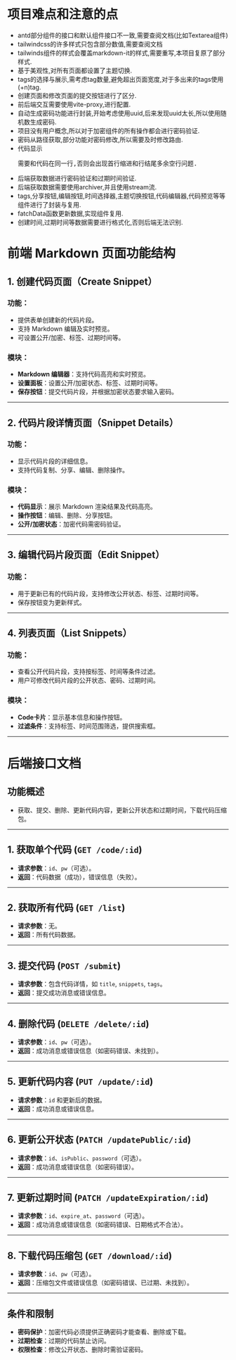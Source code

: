 # 项目难点和注意的点
- antd部分组件的接口和默认组件接口不一致,需要查阅文档(比如Textarea组件)
- tailwindcss的许多样式只包含部分数值,需要查阅文档
- tailwinds组件的样式会覆盖markdown-it的样式,需要重写,本项目复原了部分样式.
- 基于美观性,对所有页面都设置了主题切换.
- tags的选择与展示,需考虑tag数量,避免超出页面宽度,对于多出来的tags使用(+n)tag.
- 创建页面和修改页面的提交按钮进行了区分.
- 前后端交互需要使用vite-proxy,进行配置.
- 自动生成密码功能进行封装,开始考虑使用uuid,后来发现uuid太长,所以使用随机数生成密码.
- 项目没有用户概念,所以对于加密组件的所有操作都会进行密码验证.
- 密码从路径获取,部分功能对密码修改,所以需要及时修改路由.
- 代码显示<pre>需要和代码在同一行,否则会出现首行缩进和行结尾多余空行问题.
- 后端获取数据进行密码验证和过期时间验证.
- 后端获取数据需要使用archiver,并且使用stream流.
- tags,分享按钮,编辑按钮,时间选择器,主题切换按钮,代码编辑器,代码预览等等组件进行了封装与复用.
- fatchData函数更新数据,实现组件复用.
- 创建时间,过期时间等数据需要进行格式化,否则后端无法识别.

# 前端 Markdown 页面功能结构

## 1. 创建代码页面（Create Snippet）
### 功能：
- 提供表单创建新的代码片段。
- 支持 Markdown 编辑及实时预览。
- 可设置公开/加密、标签、过期时间等。

### 模块：
- **Markdown 编辑器**：支持代码高亮和实时预览。
- **设置面板**：设置公开/加密状态、标签、过期时间等。
- **保存按钮**：提交代码片段，并根据加密状态要求输入密码。

---

## 2. 代码片段详情页面（Snippet Details）
### 功能：
- 显示代码片段的详细信息。
- 支持代码复制、分享、编辑、删除操作。

### 模块：
- **代码显示**：展示 Markdown 渲染结果及代码高亮。
- **操作按钮**：编辑、删除、分享按钮。
- **公开/加密状态**：加密代码需密码验证。

---

## 3. 编辑代码片段页面（Edit Snippet）
### 功能：
- 用于更新已有的代码片段，支持修改公开状态、标签、过期时间等。
- 保存按钮变为更新样式。

---

## 4. 列表页面（List Snippets）
### 功能：
- 查看公开代码片段，支持按标签、时间等条件过滤。
- 用户可修改代码片段的公开状态、密码、过期时间。

### 模块：
- **Code卡片**：显示基本信息和操作按钮。
- **过滤条件**：支持标签、时间范围筛选，提供搜索框。

---


# 后端接口文档

## 功能概述
- 获取、提交、删除、更新代码内容，更新公开状态和过期时间，下载代码压缩包。

---

## 1. 获取单个代码 (`GET /code/:id`)
- **请求参数**：`id`、`pw`（可选）。
- **返回**：代码数据（成功），错误信息（失败）。

---

## 2. 获取所有代码 (`GET /list`)
- **请求参数**：无。
- **返回**：所有代码数据。

---

## 3. 提交代码 (`POST /submit`)
- **请求参数**：包含代码详情，如 `title`, `snippets`, `tags`。
- **返回**：提交成功消息或错误信息。

---

## 4. 删除代码 (`DELETE /delete/:id`)
- **请求参数**：`id`、`pw`（可选）。
- **返回**：成功消息或错误信息（如密码错误、未找到）。

---

## 5. 更新代码内容 (`PUT /update/:id`)
- **请求参数**：`id` 和更新后的数据。
- **返回**：成功消息或错误信息。

---

## 6. 更新公开状态 (`PATCH /updatePublic/:id`)
- **请求参数**：`id`、`isPublic`、`password`（可选）。
- **返回**：成功消息或错误信息（如密码错误）。

---

## 7. 更新过期时间 (`PATCH /updateExpiration/:id`)
- **请求参数**：`id`、`expire_at`、`password`（可选）。
- **返回**：成功消息或错误信息（如密码错误、日期格式不合法）。

---

## 8. 下载代码压缩包 (`GET /download/:id`)
- **请求参数**：`id`、`pw`（可选）。
- **返回**：压缩包文件或错误信息（如密码错误、已过期、未找到）。

---

## 条件和限制
- **密码保护**：加密代码必须提供正确密码才能查看、删除或下载。
- **过期检查**：过期的代码禁止访问。
- **权限检查**：修改公开状态、删除时需验证密码。
